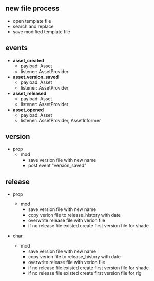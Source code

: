 ## new file process

+ open template file
+ search and replace
+ save modified template file

## events

+ **asset_created**
  + payload: Asset
  + listener: AssetProvider
+ **asset_version_saved**
  + payload: Asset
  + listener: AssetProvider
+ **asset_released**
  + payload: Asset
  + listener: AssetProvider
+ **asset_opened**
  + payload: Asset
  + listener: AssetProvider, AssetInformer

## version

+ prop
  + mod
    + save version file with new name
    + post event "version_saved"

## release

+ prop
  + mod
    + save version file with new name
    + copy verion file to release_history with date
    + overwrite release file with verion file
    + if no release file existed create first version file for shade

+ char
  + mod
    + save version file with new name
    + copy verion file to release_history with date
    + overwrite release file with verion file
    + if no release file existed create first version file for shade
    + if no release file existed create first version file for rig

